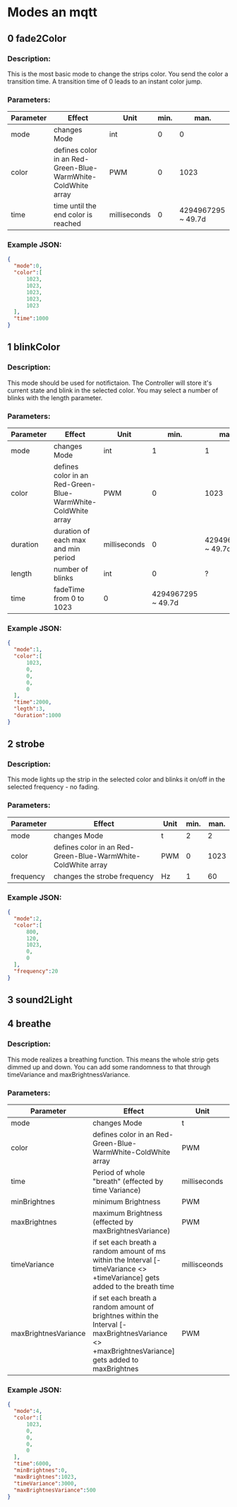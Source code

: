 # Modes an mqtt 

## 0 fade2Color

### Description:
This is the most basic mode to change the strips color. You send the color a transition time. A transition time of 0 leads to an instant color jump.

### Parameters:
| Parameter | Effect | Unit | min. | man. |
|-----------|--------|------|------|------|
| mode      | changes Mode |  int    |  0    |  0    |
| color     | defines color in an Red-Green-Blue-WarmWhite-ColdWhite array | PWM  | 0    | 1023 |
| time      | time until the end color is reached | milliseconds | 0 | 4294967295 ~ 49.7d   |

### Example JSON:
``` JSON
{
  "mode":0,
  "color":[
      1023,
      1023,
      1023,
      1023,
      1023
  ],
  "time":1000
}
```


## 1 blinkColor

### Description:
This mode should be used for notifictaion. The Controller will store it's current state and blink in the selected color. You may select a number of blinks with the length parameter. 

### Parameters:
| Parameter | Effect | Unit | min. | man. |
|-----------|--------|------|------|------|
| mode      | changes Mode |  int    |  1    |  1    |
| color     | defines color in an Red-Green-Blue-WarmWhite-ColdWhite array   | PWM  | 0    | 1023 |
| duration   | duration of each max and min period | milliseconds | 0 | 4294967295 ~ 49.7d   |
| length      | number of blinks | int | 0 | ?   |
| time       | fadeTime from 0 to 1023| 0 | 4294967295 ~ 49.7d |

### Example JSON:
``` JSON
{
  "mode":1,
  "color":[
      1023,
      0,
      0,
      0,
      0
  ],
  "time":2000,
  "legth":3,
  "duration":1000
}
```

## 2 strobe
### Description:
This mode lights up the strip in the selected color and blinks it on/off in the selected frequency - no fading.

### Parameters:
| Parameter | Effect | Unit | min. | man. |
|-----------|--------|------|------|------|
| mode      | changes Mode |  t    |  2    |  2    |
| color     | defines color in an Red-Green-Blue-WarmWhite-ColdWhite array | PWM  | 0    | 1023 |
| frequency      | changes the strobe frequency |  Hz    |  1    |  60    |

### Example JSON:
``` JSON
{
  "mode":2,
  "color":[
      800,
      120,
      1023,
      0,
      0
  ],
  "frequency":20
}
```

## 3 sound2Light

## 4 breathe
### Description:
This mode realizes a breathing function. This means the whole strip gets dimmed up and down. You can add some randomness to that through timeVariance and maxBrightnessVariance.

### Parameters:
| Parameter | Effect | Unit | min. | man. |
|-----------|--------|------|------|------|
| mode      | changes Mode |  t    |  4    |  4    |
| color     | defines color in an Red-Green-Blue-WarmWhite-ColdWhite array | PWM  | 0    | 1023 |
| time      | Period of whole "breath" (effected by time Variance) | milliseconds | 0 | 4294967295 ~ 49.7d   |
| minBrightnes | minimum Brightness | PWM | 0 | 1023 |
| maxBrightnes | maximum Brightness (effected by maxBrightnesVariance) | PWM | 0 | 1023 |
| timeVariance | if set each breath a random amount of ms within the Interval [-timeVariance <> +timeVariance] gets added to the breath time| millisceonds | 0 | 4294967295 ~ 49.7d  |
| maxBrightnesVariance | if set each breath a random amount of brightnes within the Interval [-maxBrightnesVariance <> +maxBrightnesVariance] gets added to maxBrightnes| PWM | 0 | 1023 |

### Example JSON:
``` JSON
{
  "mode":4,
  "color":[
      1023,
      0,
      0,
      0,
      0
  ],
  "time":6000,
  "minBrightnes":0,
  "maxBrightnes":1023,
  "timeVariance":3000,
  "maxBrightnesVariance":500
}
```